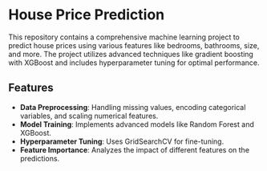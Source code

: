 # House Price Prediction

This repository contains a comprehensive machine learning project to predict house prices using various features like bedrooms, bathrooms, size, and more. The project utilizes advanced techniques like gradient boosting with XGBoost and includes hyperparameter tuning for optimal performance.

## Features

- **Data Preprocessing**: Handling missing values, encoding categorical variables, and scaling numerical features.
- **Model Training**: Implements advanced models like Random Forest and XGBoost.
- **Hyperparameter Tuning**: Uses GridSearchCV for fine-tuning.
- **Feature Importance**: Analyzes the impact of different features on the predictions.

